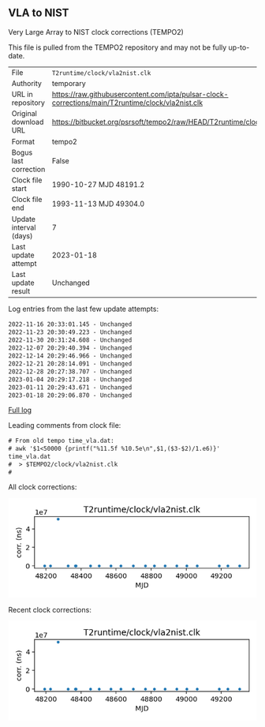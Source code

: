 
## VLA to NIST

Very Large Array to NIST clock corrections (TEMPO2)

This file is pulled from the TEMPO2 repository and may not be fully
up-to-date.

|     |     |
|:--- |:--- |
| File | `T2runtime/clock/vla2nist.clk` |
| Authority | temporary |
| URL in repository | <https://raw.githubusercontent.com/ipta/pulsar-clock-corrections/main/T2runtime/clock/vla2nist.clk> |
| Original download URL | <https://bitbucket.org/psrsoft/tempo2/raw/HEAD/T2runtime/clock/vla2nist.clk> |
| Format | tempo2 |
| Bogus last correction | False |
| Clock file start | 1990-10-27 MJD 48191.2 |
| Clock file end | 1993-11-13 MJD 49304.0 |
| Update interval (days) | 7 |
| Last update attempt | 2023-01-18 |
| Last update result | Unchanged |

Log entries from the last few update attempts:
```
2022-11-16 20:33:01.145 - Unchanged
2022-11-23 20:30:49.223 - Unchanged
2022-11-30 20:31:24.608 - Unchanged
2022-12-07 20:29:40.394 - Unchanged
2022-12-14 20:29:46.966 - Unchanged
2022-12-21 20:28:14.091 - Unchanged
2022-12-28 20:27:38.707 - Unchanged
2023-01-04 20:29:17.218 - Unchanged
2023-01-11 20:29:43.671 - Unchanged
2023-01-18 20:29:06.870 - Unchanged
```
[Full log](https://raw.githubusercontent.com/ipta/pulsar-clock-corrections/main/log/T2runtime/clock/vla2nist.clk.log)

Leading comments from clock file:

    # From old tempo time_vla.dat:
    # awk '$1<50000 {printf("%11.5f %10.5e\n",$1,($3-$2)/1.e6)}' time_vla.dat
    #  > $TEMPO2/clock/vla2nist.clk
    #



All clock corrections:

![plot of all clock corrections](vla2nist.clk.png "All corrections")

Recent clock corrections:

![plot of recent clock corrections](vla2nist.clk.short.png "Recent corrections")

